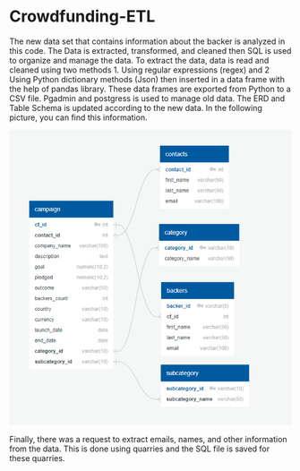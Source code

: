 # Crowdfunding-ETL
The new data set that contains information about the backer is analyzed in this code. The Data is extracted, transformed, and cleaned then SQL is used to organize and manage the data.
To extract the data, data is read and cleaned using two methods 1. Using regular expressions (regex) and 2 Using Python dictionary methods (Json) then inserted in a data frame with the help of pandas library. These data frames are exported from Python to a CSV file. Pgadmin and postgress is used to manage old data. The ERD and Table Schema is updated according to the new data. In the following picture, you can find this information.

![ERD](crowdfunding_db_relationships.PNG)

Finally, there was a request to extract emails, names, and other information from the data. This is done using quarries and the SQL file is saved for these quarries.

